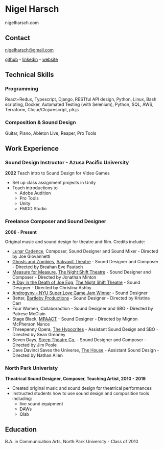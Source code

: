 # Nigel Harsch
nigelharsch.com

## Contact
nigelharsch@gmail.com

[github](http://github.com/nharsch) - [linkedin](http://linkedin.com/in/nigelharsch) - [website](http://nigelharsch.com)

## Technical Skills
### Programming
React+Redux, Typescript, Django, RESTful API design, Python, Linux, Bash scripting, Docker,
Automated Testing (with Selenium), Python, SQL, AWS, Terraform, Clojur/Clojurescript, p5.js

### Composition & Sound Design
Guitar, Piano, Ableton Live, Reaper, Pro Tools

## Work Experience

### Sound Design Instructor - Azusa Pacific University
**2022**
Teach intro to Sound Design for Video Games

- Set up class assignment projects in Unity
- Teach introductions to
  - Adobe Audition
  - Pro Tools
  - Unity
  - FMOD Studio

### Freelance Composer and Sound Designer
**2006 - Present**

Original music and sound design for theatre and film. Credits include:

- [Lunar Cadence](https://vimeo.com/410667586), Composer, Sound Designer and Sound Mixer - Directed by Joe Giovannetti
- [Ghosts and Zombies](https://www.chicagonordic.org/ghostsandzombies), [Aakvavit Theatre](http://www.akvavittheatre.org/) - Sound Designer and Composer - Directed by Breahan Eve Pautsch
- [Measure for Measure](http://www.thenightshifttheatre.org/measure-for-measure), [The Night Shift Theatre](http://www.thenightshifttheatre.org/) - Sound Designer and Composer - Directed by Jonathan Minton
- [A Day in the Death of Joe Egg](http://www.thenightshifttheatre.org/joe-egg), [The Night Shift Theatre](http://www.thenightshifttheatre.org/) - Sound Designer - Directed by Christina Ashby
- [Androgyny - NYU Super Love Game Jam Winner](https://gamejolt.com/games/androgyny/28572) - Sound Designer
- Better, [Bartleby Productions](https://enjoybartleby.wordpress.com/) - Sound Designer - Directed by Kristina Carr
- Four Women,  Collaboraction - Sound Designer and SBO - Directed by Patrese McClain
- Stage Black, [MPAACT](http://mpaact.org/) - Sound Designer - Directed by Mignon McPherson Nance
- Threepenny Opera, [The Hypocrites](https://www.the-hypocrites.com/) - Assistant Sound Design and SBO - Directed by Sean Greaney
- Seven Days, [Steep Theatre Co.](http://steeptheatre.com/) - Sound Designer and Composer - Directed by Jim Poole
- Dave Davinci Saves the Universe, [The House](http://www.thehousetheatre.com/) - Assistant Sound Design - Directed by Nathan Allen


### North Park Univeristy
**Theatrical Sound Designer, Composer, Teaching Artist, 2010 - 2019**

* Created original music and sound design for theatrical performances
* Instructed students how to use sound design and composition tools including:
  - live sound equipment
  - DAWs
  - Qlab

## Education
B.A. in Communication Arts, North Park University - Class of 2010
